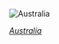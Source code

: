 
![Australia](https://www.gstatic.com/prettyearth/assets/full/2378.jpg)

*[Australia](https://www.google.com/maps/@-31.432938,136.762114,14z/data=!3m1!1e3)*
